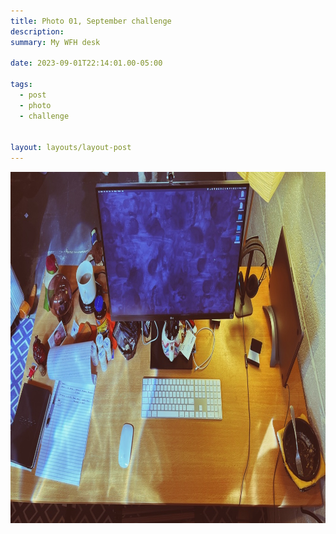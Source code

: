 ```yaml
---
title: Photo 01, September challenge
description:
summary: My WFH desk

date: 2023-09-01T22:14:01.00-05:00

tags:
  - post
  - photo
  - challenge


layout: layouts/layout-post
---
```

<img width="1000" height="562" class="img-border" src="/img/2023-09-01-home-desk.jpeg" alt="Looking down at my messy desk at home" />